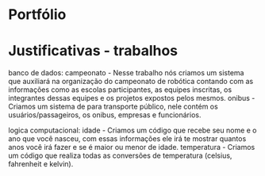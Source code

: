# Portfólio
# Justificativas - trabalhos
banco de dados: campeonato - Nesse trabalho nós criamos um sistema que auxiliará na organização do campeonato de robótica contando com as informações como as escolas participantes, as equipes inscritas, os integrantes dessas equipes e os projetos expostos pelos mesmos.
onibus - Criamos um sistema de para transporte público, nele contém os usuários/passageiros, os onibus, empresas e funcionários.

logica computacional: idade - Criamos um código que recebe seu nome e o ano que você nasceu, com essas informações ele irá te mostrar quantos anos você irá fazer e se é maior ou menor de idade.
temperatura - Criamos um código que realiza todas as conversões de temperatura (celsius, fahrenheit e kelvin).

